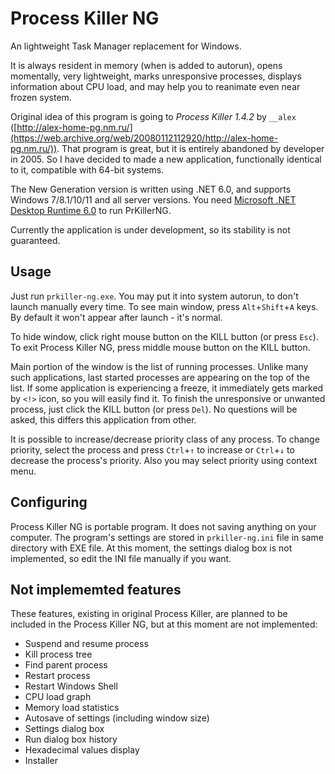﻿# Process Killer NG

An lightweight Task Manager replacement for Windows.

It is always resident in memory (when is added to autorun), opens momentally, very lightweight, marks unresponsive processes, displays information about CPU load, and may help you to reanimate even near frozen system.

Original idea of this program is going to *Process Killer 1.4.2* by `__alex` ([http://alex-home-pg.nm.ru/](https://web.archive.org/web/20080112112920/http://alex-home-pg.nm.ru/)). That program is great, but it is entirely abandoned by developer in 2005. So I have decided to made a new application, functionally identical to it, compatible with 64-bit systems.

The New Generation version is written using .NET 6.0, and supports Windows 7/8.1/10/11 and all server versions. You need [Microsoft .NET Desktop Runtime 6.0](https://dotnet.microsoft.com/en-us/download/dotnet/6.0) to run PrKillerNG.

Currently the application is under development, so its stability is not guaranteed.

## Usage

Just run `prkiller-ng.exe`. You may put it into system autorun, to don't launch manually every time. To see main window, press `Alt`+`Shift`+`A` keys. By default it won't appear after launch - it's normal.

To hide window, click right mouse button on the KILL button (or press `Esc`). To exit Process Killer NG, press middle mouse button on the KILL button.

Main portion of the window is the list of running processes. Unlike many such applications, last started processes are appearing on the top of the list. If some application is experiencing a freeze, it immediately gets marked by `<!>` icon, so you will easily find it. To finish the unresponsive or unwanted process, just click the KILL button (or press `Del`). No questions will be asked, this differs this application from other.

It is possible to increase/decrease priority class of any process. To change priority, select the process and press `Ctrl`+`↑` to increase or `Ctrl`+`↓` to decrease the process's priority. Also you may select priority using context menu.

## Configuring

Process Killer NG is portable program. It does not saving anything on your computer. The program's settings are stored in `prkiller-ng.ini` file in same directory with EXE file. At this moment, the settings dialog box is not implemented, so edit the INI file manually if you want.

## Not implememted features
These features, existing in original Process Killer, are planned to be included in the Process Killer NG, but at this moment are not implemented:

  - Suspend and resume process
  - Kill process tree
  - Find parent process
  - Restart process
  - Restart Windows Shell
  - CPU load graph
  - Memory load statistics
  - Autosave of settings (including window size)
  - Settings dialog box
  - Run dialog box history
  - Hexadecimal values display
  - Installer